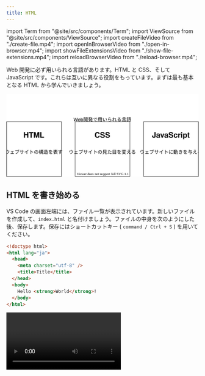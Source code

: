 ```yaml
---
title: HTML
---
```


import Term from "@site/src/components/Term";
import ViewSource from "@site/src/components/ViewSource";
import createFileVideo from "./create-file.mp4";
import openInBrowserVideo from "./open-in-browser.mp4";
import showFileExtensionsVideo from "./show-file-extensions.mp4";
import reloadBrowserVideo from "./reload-browser.mp4";

Web 開発に必ず用いられる言語があります。<Term type="html" strong>HTML</Term> と CSS、そして JavaScript です。これらは互いに異なる役割をもっています。まずは最も基本となる <Term type="html">HTML</Term> から学んでいきましょう。

![Web開発で用いられる言語](./web-development-languages.drawio.svg)

## <Term type="html">HTML</Term> を書き始める

VS Code の画面左端には、ファイル一覧が表示されています。新しいファイルを作成して、`index.html` と名付けましょう。ファイルの中身を次のようにした後、保存します。保存にはショートカットキー ( `command / Ctrl + S` ) を用いてください。

```html title="index.html"
<!doctype html>
<html lang="ja">
  <head>
    <meta charset="utf-8" />
    <title>Title</title>
  </head>
  <body>
    Hello <strong>World</strong>!
  </body>
</html>
```

<video src={createFileVideo} controls />

## ブラウザで <Term type="html">HTML</Term> ファイルを開く

前頁で作成したフォルダを開き、`index.html` が作成されていることを確認しましょう。このファイルをダブルクリックして開きます。`Hello World!` (`World`の部分だけ太字) が表示されましたか？

<video src={openInBrowserVideo} controls />

:::info 拡張子

VS Code 上で作成したファイルは `index.html` でした。しかしながら、Windows でフォルダの中身を見ると `index` しか表示されません（Mac の場合は正しく表示されます）。なぜでしょうか？

ファイル名の `.` (ピリオド) 以降の部分は<Term type="fileExtension" strong>拡張子</Term>と呼ばれ、ファイルの種類を識別するために用いられることが多いです。先ほど `index.html` という名前のファイルを作成したのは、<Term type="html">HTML</Term>ファイルであることを明示するためです。

実は Windows では、拡張子は標準で表示されません。下の動画を参考に、拡張子を表示する設定に変更しておきましょう。

<video src={showFileExtensionsVideo} controls />

:::

## <Term type="html">HTML</Term> の構造

それでは、先ほどのファイルの中身を見ていきましょう。

`<strong>World</strong>` の部分に注目してください。

<p><Term type="html">HTML</Term> ファイルは、文書に意味を持たせるために、<Term strong type="tag">タグ</Term>と呼ばれる構造を持つことができます。<Term type="tag">タグ</Term>は、<code>&lt;tag&gt;</code> のような、<code>&lt;</code>と<code>&gt;</code>で囲まれた英数字のまとまりです。</p>

<p><Term type="tag">タグ</Term>は、 <code>&lt;tag&gt;内容&lt;/tag&gt;</code> のように、<Term type="tag">タグ</Term>名の先頭にスラッシュを付けるか否かの区別により<Term strong type="startTag">開始タグ</Term>と<Term strong type="endTag">終了タグ</Term>に分かれ、内部にテキストや別のタグを挟み込むことができます。<Term type="startTag">開始タグ</Term>から<Term type="endTag">終了タグ</Term>までのまとまりを<Term strong type="element">要素</Term>といいます。</p>

`body` 要素の中身を書き換え、次のようにしてみましょう。

<!-- prettier-ignore -->
```html title="index.html"
<!doctype html>
<html lang="ja">
  <head>
    <meta charset="utf-8" />
    <title>Title</title>
  </head>
  <body>
    Hello <a href="https://www.google.com/"><strong>World</strong></a>!
  </body>
</html>
```

繰り返しになりますが、<Term type="html">HTML</Term> を編集したら、`command / Ctrl + S` キーを押してファイルを保存します。ファイル名の横に表示されている丸い記号が消えたら保存が完了しています。

![ファイルを保存する](./save-file.png)

:::tip ショートカットキー

ショートカットキーがうまく押せませんか？ `command / Ctrl + S` はよく、「`command (macOS)` または `Ctrl (Windows)` キーと `S` キーを同時に押す」と言われますが、実は同時に押すと半分くらいの確率で失敗します。`command / Ctrl` キーを押した後、キーから指を離す前に `S` キーを押しましょう。

ショートカットキーを使いこなせるようになると、パソコンの操作速度が飛躍的に上昇します。慣れている人がパソコンを操作しているのを見たら、ぜひ後ろから覗き込んでみましょう。便利そうなショートカットキーを使っている人がいたら身に着けるようにすると良いです。

:::

保存したら、ブラウザの更新ボタンを押して、ページを再読み込みします。

<video src={reloadBrowserVideo} autoPlay muted loop controls />

`<a href="https://www.google.com/">～</a>` は **a <Term type="element">要素</Term>** です。<Term type="startTag">開始タグ</Term>の中に `href="https://www.google.com/"` という部分があります。これが<Term strong type="attribute">属性</Term>です。<Term type="attribute">属性</Term>は、<Term type="startTag">開始タグ</Term> の中に `属性名="値"` のように記述され、<Term type="element">要素</Term>の特徴を表します。`a` <Term type="element">要素</Term>の **href <Term type="attribute">属性</Term>**は、ハイパーリンクのリンク先を表す<Term type="attribute">属性</Term>です。

これにより、ハイパーリンクが設定されます。この例では `a` <Term type="element">要素</Term>の中に `strong` <Term type="element">要素</Term>が含まれています。このように、HTML タグは<Term strong type="htmlNest">ネスト</Term>させることにより、効果を重ね掛けすることができます。

![ネストされた要素](./nested-elements.png)

## <Term type="html">HTML</Term> の文法

それでは、作成した <Term type="html">HTML</Term> をもう一度見直してみましょう。

すべての <Term type="html">HTML</Term> ファイルは、

```html title="index.html"
<!doctype html>
```

という、「このファイルは <Term type="html">HTML</Term> ファイルだ！」と宣言する定型句から始まります。

続けて記述されるのは `<html lang="ja">` 、つまり **html <Term type="element">要素</Term>** です。<Term type="html">HTML</Term> は、この html <Term type="element">要素</Term>を根とした木構造になっています。このため、html <Term type="tag">タグ</Term>の閉じ<Term type="tag">タグ</Term>はファイルの末尾に現れます。

html <Term type="element">要素</Term>の直属の子<Term type="element">要素</Term>は、**head <Term type="element">要素</Term>**と**body <Term type="element">要素</Term>**の二つだけです。このうち、後者 (body <Term type="element">要素</Term>) が実際にブラウザの表示領域上に表示されることになります。

![HTMLの構造](./html-structure.drawio.svg)

:::info

ブラウザの画面内に表示される情報を表すのは `body` <Term type="element">要素</Term>中だけなので、<Term type="html">HTML</Term> ファイルの編集は通常 `body` <Term type="element">要素</Term>内部が中心となります。このドキュメントでも、これ以降掲載する <Term type="html">HTML</Term> のサンプルコードは `body` <Term type="element">要素</Term>内部のみを記述することとします。

:::

## 課題

単一の HTML ファイルのみを使用して、遠足の持ち物リストを作成してみましょう。お弁当は何よりも重要なので太字にしましょう。

![簡単な課題の例](./easier-task-sample.png)

### ヒント

箇条書きを作るときに、そのまま「・」を打ってはいけません。分からなければ Google で「HTML 箇条書き」と検索してみましょう。

### 解答例

<ViewSource url={import.meta.url} path="_samples/excursion" />

## 課題 (時間が余った場合)

単一の HTML ファイルのみを使用して、下のようなフォームを作成してみましょう。いきなり飛躍した感がありますが、やることは単純で、ひたすら HTML タグを並べるのみです。

![課題の例](task-sample.png)

### ヒント

- `ID` や `パスワード` といった文字が表形式に並んでいます。`table` タグで実現できます。
- テキストボックスは `input` タグで作成できます。
- 最後の箇条書きには `ul` タグや `li` タグを使用しています。

### 解答例

<ViewSource url={import.meta.url} path="_samples/form" />
